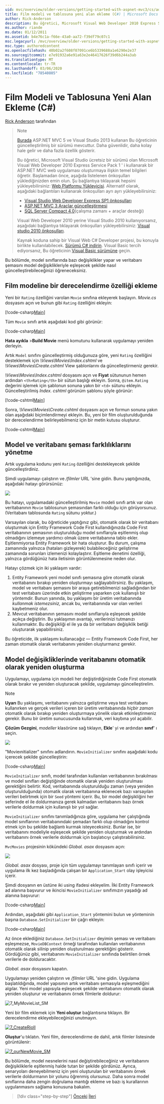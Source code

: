 ```yaml
---
uid: mvc/overview/older-versions/getting-started-with-aspnet-mvc3/cs/adding-a-new-field
title: Film modeli ve tablosuna yeni alan ekleme (C#) | Microsoft Docs
author: Rick-Anderson
description: Bu öğretici, Microsoft Visual Web Developer 2010 Express Service Pack 1 ' i kullanarak bir ASP.NET MVC web uygulaması oluşturmaya ilişkin temel bilgileri öğretir...
ms.author: riande
ms.date: 01/12/2011
ms.assetid: b4e76c1a-f66e-43a0-aa72-f39df79c07c1
msc.legacyurl: /mvc/overview/older-versions/getting-started-with-aspnet-mvc3/cs/adding-a-new-field
msc.type: authoredcontent
ms.openlocfilehash: 40b02a2f608f07091ce6b5339688a1e6290e2e37
ms.sourcegitcommit: e7e91932a6e91a63e2e46417626f39d6b244a3ab
ms.translationtype: MT
ms.contentlocale: tr-TR
ms.lasthandoff: 03/06/2020
ms.locfileid: "78540805"
---
```

# <a name="adding-a-new-field-to-the-movie-model-and-table-c"></a>Film Modeli ve Tablosuna Yeni Alan Ekleme (C#)

[Rick Anderson](https://twitter.com/RickAndMSFT) tarafından

> > [!NOTE]
> > [Burada](../../../getting-started/introduction/getting-started.md) ASP.NET MVC 5 ve Visual Studio 2013 kullanan Bu öğreticinin güncelleştirilmiş bir sürümü mevcuttur. Daha güvenlidir, daha kolay hale gelir ve daha fazla özellik gösterir.
> 
> 
> Bu öğretici, Microsoft Visual Studio ücretsiz bir sürümü olan Microsoft Visual Web Developer 2010 Express Service Pack 1 ' i kullanarak bir ASP.NET MVC web uygulaması oluşturmaya ilişkin temel bilgileri öğretir. Başlamadan önce, aşağıda listelenen önkoşulları yüklediğinizden emin olun. Şu bağlantıya tıklayarak hepsini yükleyebilirsiniz: [Web Platformu Yükleyicisi](https://www.microsoft.com/web/gallery/install.aspx?appid=VWD2010SP1Pack). Alternatif olarak, aşağıdaki bağlantıları kullanarak önkoşulları ayrı ayrı yükleyebilirsiniz:
> 
> - [Visual Studio Web Developer Express SP1 önkoşulları](https://www.microsoft.com/web/gallery/install.aspx?appid=VWD2010SP1Pack)
> - [ASP.NET MVC 3 Araçlar güncelleştirmesi](https://www.microsoft.com/web/gallery/install.aspx?appsxml=&amp;appid=MVC3)
> - [SQL Server Compact 4,0](https://www.microsoft.com/web/gallery/install.aspx?appid=SQLCE;SQLCEVSTools_4_0)(çalışma zamanı + araçlar desteği)
> 
> Visual Web Developer 2010 yerine Visual Studio 2010 kullanıyorsanız, aşağıdaki bağlantıya tıklayarak önkoşulları yükleyebilirsiniz: [Visual studio 2010 önkoşulları](https://www.microsoft.com/web/gallery/install.aspx?appsxml=&amp;appid=VS2010SP1Pack).
> 
> Kaynak koduna sahip bir Visual Web C# Developer projesi, bu konuyla birlikte kullanılabilecek. [Sürümü C# indirin](https://code.msdn.microsoft.com/Introduction-to-MVC-3-10d1b098). Visual Basic tercih ediyorsanız, Bu öğreticinin [Visual Basic sürümüne](../vb/intro-to-aspnet-mvc-3.md) geçin.

Bu bölümde, model sınıflarında bazı değişiklikler yapar ve veritabanı şemasını model değişiklikleriyle eşleşecek şekilde nasıl güncelleştirebileceğinizi öğreneceksiniz.

## <a name="adding-a-rating-property-to-the-movie-model"></a>Film modeline bir derecelendirme özelliği ekleme

Yeni bir `Rating` özelliğini varolan `Movie` sınıfına ekleyerek başlayın. *Movie.cs* dosyasını açın ve bunun gibi `Rating` özelliğini ekleyin:

[!code-csharp[Main](adding-a-new-field/samples/sample1.cs)]

Tüm `Movie` sınıfı artık aşağıdaki kod gibi görünür:

[!code-csharp[Main](adding-a-new-field/samples/sample2.cs)]

**Hata ayıkla** &gt;**Build Movie** menü komutunu kullanarak uygulamayı yeniden derleyin.

Artık `Model` sınıfını güncelleştirmiş olduğunuza göre, yeni `Rating` özelliğini desteklemek için *\Views\Movies\Index.cshtml* ve *\Views\Movies\Create.cshtml* View şablonlarını da güncelleştirmeniz gerekir.

*\Views\Movies\Index.cshtml* dosyasını açın ve **Fiyat** sütununun hemen ardından `<th>Rating</th>` bir sütun başlığı ekleyin. Sonra, `@item.Rating` değerini işlemek için şablonun sonuna yakın bir `<td>` sütunu ekleyin. Güncelleştirilmiş *Index. cshtml* görünüm şablonu şöyle görünür:

[!code-cshtml[Main](adding-a-new-field/samples/sample3.cshtml)]

Sonra, *\Views\Movies\Create.cshtml* dosyasını açın ve formun sonuna yakın olan aşağıdaki biçimlendirmeyi ekleyin. Bu, yeni bir film oluşturulduğunda bir derecelendirme belirleyebilmeniz için bir metin kutusu oluşturur.

[!code-cshtml[Main](adding-a-new-field/samples/sample4.cshtml)]

## <a name="managing-model-and-database-schema-differences"></a>Model ve veritabanı şeması farklılıklarını yönetme

Artık uygulama kodunu yeni `Rating` özelliğini destekleyecek şekilde güncelleştirdiniz.

Şimdi uygulamayı çalıştırın ve */filmler* URL 'sine gidin. Bunu yaptığınızda, aşağıdaki hatayı görürsünüz:

![](adding-a-new-field/_static/image1.png)

Bu hatayı, uygulamadaki güncelleştirilmiş `Movie` modeli sınıfı artık var olan veritabanının `Movie` tablosunun şemasından farklı olduğu için görüyorsunuz. (Veritabanı tablosunda `Rating` sütunu yoktur.)

Varsayılan olarak, bu öğreticide yaptığınız gibi, otomatik olarak bir veritabanı oluşturmak için Entity Framework Code First kullandığınızda Code First veritabanının şemasının oluşturulduğu model sınıflarıyla eşitlenmiş olup olmadığını izlemeye yardımcı olmak üzere veritabanına tablo ekler. Eşitlenmiyorsa Entity Framework bir hata oluşturur. Bu durum, çalışma zamanında yalnızca (hataları gizleyerek) bulabileceğiniz geliştirme zamanında sorunları izlemenizi kolaylaştırır. Eşitleme denetimi özelliği, yalnızca gördüğünüz hata iletisinin görüntülenmesine neden olur.

Hatayı çözmek için iki yaklaşım vardır:

1. Entity Framework yeni model sınıfı şemasına göre otomatik olarak veritabanını bırakıp yeniden oluşturmayı sağlayabilirsiniz. Bu yaklaşım, model ve veritabanı şemasını bir araya getirebilmenizi sağladığından bir test veritabanı üzerinde etkin geliştirme yaparken çok kullanışlı bir yöntemdir. Bunun yanında, bu yaklaşımı bir üretim veritabanında *kullanmak istemezsiniz,* ancak bu, veritabanında var olan verileri kaybetmeniz olur.
2. Mevcut veritabanının şemasını model sınıflarıyla eşleşecek şekilde açıkça değiştirin. Bu yaklaşımın avantajı, verilerinizi tutmanızı kullanmaktır. Bu değişikliği el ile ya da bir veritabanı değişiklik betiği oluşturarak yapabilirsiniz.

Bu öğreticide, ilk yaklaşımı kullanacağız — Entity Framework Code First, her zaman otomatik olarak veritabanını yeniden oluşturmanız gerekir.

## <a name="automatically-re-creating-the-database-on-model-changes"></a>Model değişikliklerinde veritabanını otomatik olarak yeniden oluşturma

Uygulamayı, uygulama için modeli her değiştirdiğinizde Code First otomatik olarak bırakır ve yeniden oluşturacak şekilde, uygulamayı güncelleştirelim.

> [!NOTE] 
> 
> **Uyarı** Bu yaklaşımı, veritabanını yalnızca geliştirme veya test veritabanı kullanırken ve gerçek verileri içeren bir üretim veritabanında *hiçbir zaman* otomatik olarak bırakıp yeniden oluşturmaya yönelik olarak etkinleştirmeniz gerekir. Bunu bir üretim sunucusunda kullanmak, veri kaybına yol açabilir.

**Çözüm Gezgini**, *modeller* klasörüne sağ tıklayın, **Ekle**' yi ve ardından **sınıf**' ı seçin.

![](adding-a-new-field/_static/image2.png)

"Movieınitializer" sınıfını adlandırın. `MovieInitializer` sınıfını aşağıdaki kodu içerecek şekilde güncelleştirin:

[!code-csharp[Main](adding-a-new-field/samples/sample5.cs)]

`MovieInitializer` sınıfı, model tarafından kullanılan veritabanının bırakılması ve model sınıfları değiştiğinde otomatik olarak yeniden oluşturulması gerektiğini belirtir. Kod, veritabanında oluşturulduğu zaman (veya yeniden oluşturulduğunda) otomatik olarak veritabanına eklenecek bazı varsayılan verileri belirtmek için bir `Seed` yöntemi içerir. Bu, bir model değişikliğini her seferinde el ile doldurmanıza gerek kalmadan veritabanını bazı örnek verilerle doldurmak için kullanışlı bir yol sağlar.

`MovieInitializer` sınıfını tanımladığınıza göre, uygulama her çalıştığında model sınıflarının veritabanındaki şemadan farklı olup olmadığını kontrol etmek için bu şekilde bağlantı kurmak isteyeceksiniz. Bunlar ise, bir veritabanını modeliyle eşleşecek şekilde yeniden oluşturmak ve ardından veritabanını örnek verilerle doldurmak için başlatıcıyı çalıştırabilirsiniz.

`MvcMovies` projesinin kökündeki *Global. asax* dosyasını açın:

[![](adding-a-new-field/_static/image4.png)](adding-a-new-field/_static/image3.png)

*Global. asax* dosyası, proje için tüm uygulamayı tanımlayan sınıfı içerir ve uygulama ilk kez başladığında çalışan bir `Application_Start` olay işleyicisi içerir.

Şimdi dosyanın en üstüne iki using ifadesi ekleyelim. İlki Entity Framework ad alanına başvurur ve ikincisi `MovieInitializer` sınıfımızın yaşadığı ad alanına başvurur:

[!code-csharp[Main](adding-a-new-field/samples/sample6.cs)]

Ardından, aşağıdaki gibi `Application_Start` yöntemini bulun ve yönteminin başına `Database.SetInitializer` bir çağrı ekleyin:

[!code-csharp[Main](adding-a-new-field/samples/sample7.cs)]

Az önce eklediğiniz `Database.SetInitializer` deyimin şeması ve veritabanı eşleşmezse, `MovieDBContext` örneği tarafından kullanılan veritabanının otomatik olarak silinip yeniden oluşturulması gerektiğini gösterir. Gördüğünüz gibi, veritabanını `MovieInitializer` sınıfında belirtilen örnek verilerle de dolduracaktır.

*Global. asax* dosyasını kapatın.

Uygulamayı yeniden çalıştırın ve */filmler* URL 'sine gidin. Uygulama başlatıldığında, model yapısının artık veritabanı şemasıyla eşleşmediğini algılar. Yeni model yapısıyla eşleşecek şekilde veritabanını otomatik olarak yeniden oluşturur ve veritabanını örnek filmlerle doldurur:

![7_MyMovieList_SM](adding-a-new-field/_static/image5.png)

Yeni bir film eklemek için **Yeni oluştur** bağlantısına tıklayın. Bir derecelendirme ekleyebileceğinizi unutmayın.

[![7_CreateRioII](adding-a-new-field/_static/image7.png)](adding-a-new-field/_static/image6.png)

**Oluştur**'u tıklatın. Yeni film, derecelendirme de dahil, artık filmler listesinde görüntülenir:

[![7_ourNewMovie_SM](adding-a-new-field/_static/image9.png)](adding-a-new-field/_static/image8.png)

Bu bölümde, model nesnelerini nasıl değiştirebileceğiniz ve veritabanını değişikliklerle eşitlenmiş halde tutan bir şekilde gördünüz. Ayrıca, senaryoları deneyebilmeniz için yeni oluşturulan bir veritabanını örnek verilerle doldurmanın bir yolunu öğrenmiş olursunuz. Daha sonra model sınıflarına daha zengin doğrulama mantığı ekleme ve bazı iş kurallarının uygulanmasını sağlama konusuna bakalım.

> [!div class="step-by-step"]
> [Önceki](examining-the-edit-methods-and-edit-view.md)
> [İleri](adding-validation-to-the-model.md)

